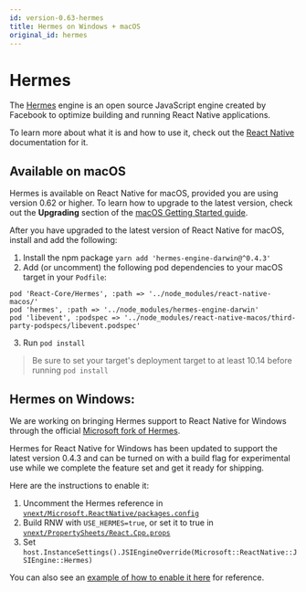 ```yaml
---
id: version-0.63-hermes
title: Hermes on Windows + macOS
original_id: hermes
---
```


# Hermes
The [Hermes](https://hermesengine.dev/) engine is an open source JavaScript engine created by Facebook to optimize building and running React Native applications.

To learn more about what it is and how to use it, check out the [React Native](https://reactnative.dev/docs/hermes#docsNav) documentation for it.

## Available on macOS
Hermes is available on React Native for macOS, provided you are using version 0.62 or higher.
To learn how to upgrade to the latest version, check out the **Upgrading** section of the [macOS Getting Started guide](rnm-getting-started.md).

After you have upgraded to the latest version of React Native for macOS, install and add the following:

1.  Install the npm package `yarn add 'hermes-engine-darwin@^0.4.3'`
2. Add (or uncomment) the following pod dependencies to your macOS target in your `Podfile`:<br>
```
pod 'React-Core/Hermes', :path => '../node_modules/react-native-macos/'
pod 'hermes', :path => '../node_modules/hermes-engine-darwin'
pod 'libevent', :podspec => '../node_modules/react-native-macos/third-party-podspecs/libevent.podspec'
```
3. Run `pod install`

> Be sure to set your target's deployment target to at least 10.14 before running `pod install`

## Hermes on Windows:
We are working on bringing Hermes support to React Native for Windows through the official [Microsoft fork of Hermes](https://github.com/microsoft/hermes-windows).

Hermes for React Native for Windows has been updated to support the latest version 0.4.3 and can be turned on with a build flag for experimental use while we complete the feature set and get it ready for shipping.

Here are the instructions to enable it:
1.	Uncomment the Hermes reference in [`vnext/Microsoft.ReactNative/packages.config`](https://github.com/microsoft/react-native-windows/blob/917adf8349ddf7f1a9943fc89096df7e2303ae7c/vnext/Microsoft.ReactNative/packages.config#L10)
2.	Build RNW with `USE_HERMES=true`, or set it to true in [`vnext/PropertySheets/React.Cpp.props`](https://github.com/microsoft/react-native-windows/blob/917adf8349ddf7f1a9943fc89096df7e2303ae7c/vnext/PropertySheets/React.Cpp.props#L29)
3.	Set `host.InstanceSettings().JSIEngineOverride(Microsoft::ReactNative::JSIEngine::Hermes)`

You can also see an [example of how to enable it here](https://github.com/microsoft/react-native-windows/blob/917adf8349ddf7f1a9943fc89096df7e2303ae7c/packages/playground/windows/playground/MainPage.cpp#L64) for reference.
